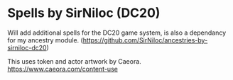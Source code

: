 # Spells by SirNiloc (DC20)
Will add additional spells for the DC20 game system, is also a dependancy for my ancestry module. (https://github.com/SirNiloc/ancestries-by-sirniloc-dc20)

This uses token and actor artwork by Caeora.
https://www.caeora.com/content-use